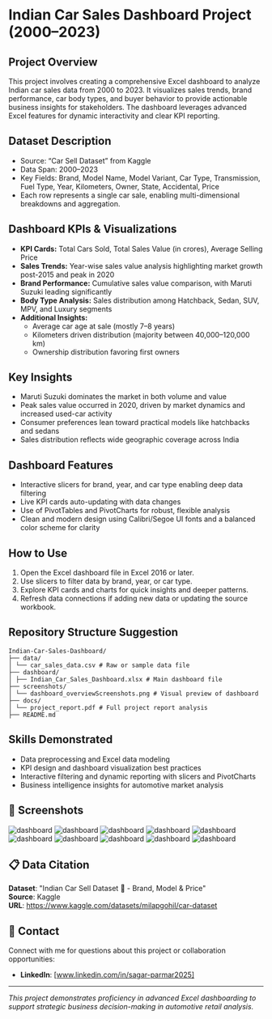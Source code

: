 # Indian Car Sales Dashboard Project (2000–2023)

## Project Overview
This project involves creating a comprehensive Excel dashboard to analyze Indian car sales data from 2000 to 2023. It visualizes sales trends, brand performance, car body types, and buyer behavior to provide actionable business insights for stakeholders. The dashboard leverages advanced Excel features for dynamic interactivity and clear KPI reporting.

## Dataset Description
- Source: “Car Sell Dataset” from Kaggle  
- Data Span: 2000–2023  
- Key Fields: Brand, Model Name, Model Variant, Car Type, Transmission, Fuel Type, Year, Kilometers, Owner, State, Accidental, Price  
- Each row represents a single car sale, enabling multi-dimensional breakdowns and aggregation.

## Dashboard KPIs & Visualizations
- **KPI Cards:** Total Cars Sold, Total Sales Value (in crores), Average Selling Price  
- **Sales Trends:** Year-wise sales value analysis highlighting market growth post-2015 and peak in 2020  
- **Brand Performance:** Cumulative sales value comparison, with Maruti Suzuki leading significantly  
- **Body Type Analysis:** Sales distribution among Hatchback, Sedan, SUV, MPV, and Luxury segments  
- **Additional Insights:**  
  - Average car age at sale (mostly 7–8 years)  
  - Kilometers driven distribution (majority between 40,000–120,000 km)  
  - Ownership distribution favoring first owners  

## Key Insights
- Maruti Suzuki dominates the market in both volume and value  
- Peak sales value occurred in 2020, driven by market dynamics and increased used-car activity  
- Consumer preferences lean toward practical models like hatchbacks and sedans  
- Sales distribution reflects wide geographic coverage across India

## Dashboard Features
- Interactive slicers for brand, year, and car type enabling deep data filtering  
- Live KPI cards auto-updating with data changes  
- Use of PivotTables and PivotCharts for robust, flexible analysis  
- Clean and modern design using Calibri/Segoe UI fonts and a balanced color scheme for clarity

## How to Use
1. Open the Excel dashboard file in Excel 2016 or later.  
2. Use slicers to filter data by brand, year, or car type.  
3. Explore KPI cards and charts for quick insights and deeper patterns.  
4. Refresh data connections if adding new data or updating the source workbook.

## Repository Structure Suggestion

```
Indian-Car-Sales-Dashboard/
├── data/
│ └── car_sales_data.csv # Raw or sample data file
├── dashboard/
│ ├── Indian_Car_Sales_Dashboard.xlsx # Main dashboard file
├── screenshots/
│ └── dashboard_overviewScreenshots.png # Visual preview of dashboard
├── docs/
│ └── project_report.pdf # Full project report analysis
├── README.md
```

## Skills Demonstrated
- Data preprocessing and Excel data modeling  
- KPI design and dashboard visualization best practices  
- Interactive filtering and dynamic reporting with slicers and PivotCharts  
- Business intelligence insights for automotive market analysis

## 📸 Screenshots

![dashboard](https://github.com/SagarParmar101/Indian-Car-Sales-Dashboard-Project-2000-2023-/blob/67a296ecee615c9705c0f0c258eb0d7f842cb9f4/Sales%20by%20Brand.PNG)
![dashboard](https://github.com/SagarParmar101/Indian-Car-Sales-Dashboard-Project-2000-2023-/blob/67a296ecee615c9705c0f0c258eb0d7f842cb9f4/Sales%20by%20model.PNG)
![dashboard](https://github.com/SagarParmar101/Indian-Car-Sales-Dashboard-Project-2000-2023-/blob/67a296ecee615c9705c0f0c258eb0d7f842cb9f4/Sales%20by%20states.PNG)
![dashboard](https://github.com/SagarParmar101/Indian-Car-Sales-Dashboard-Project-2000-2023-/blob/67a296ecee615c9705c0f0c258eb0d7f842cb9f4/Sales%20Trend%20Over%20time.PNG)
![dashboard](https://github.com/SagarParmar101/Indian-Car-Sales-Dashboard-Project-2000-2023-/blob/67a296ecee615c9705c0f0c258eb0d7f842cb9f4/Fuel%20type%20split.PNG)
![dashboard](https://github.com/SagarParmar101/Indian-Car-Sales-Dashboard-Project-2000-2023-/blob/67a296ecee615c9705c0f0c258eb0d7f842cb9f4/Sales%20By%20Body%20type.PNG)
![dashboard](https://github.com/SagarParmar101/Indian-Car-Sales-Dashboard-Project-2000-2023-/blob/67a296ecee615c9705c0f0c258eb0d7f842cb9f4/Transmission%20type%20split.PNG)
![dashboard](https://github.com/SagarParmar101/Indian-Car-Sales-Dashboard-Project-2000-2023-/blob/67a296ecee615c9705c0f0c258eb0d7f842cb9f4/Owner%20Type%20Distribution.PNG)
![dashboard](https://github.com/SagarParmar101/Indian-Car-Sales-Dashboard-Project-2000-2023-/blob/67a296ecee615c9705c0f0c258eb0d7f842cb9f4/Average%20Car%20age%20at%20sell.PNG)
![dashboard](https://github.com/SagarParmar101/Indian-Car-Sales-Dashboard-Project-2000-2023-/blob/67a296ecee615c9705c0f0c258eb0d7f842cb9f4/Analysis%20of%20kilometer%20driven.PNG)

## 📋 Data Citation

**Dataset**: "Indian Car Sell Dataset 🚗 - Brand, Model & Price"  
**Source**: Kaggle  
**URL**: https://www.kaggle.com/datasets/milapgohil/car-dataset

## 📧 Contact

Connect with me for questions about this project or collaboration opportunities:
- **LinkedIn**: [www.linkedin.com/in/sagar-parmar2025]

---

*This project demonstrates proficiency in advanced Excel dashboarding to support strategic business decision-making in automotive retail analysis.*
